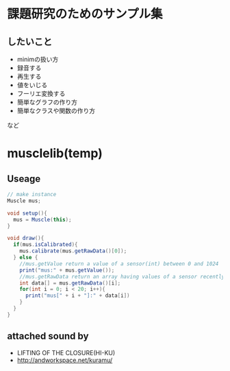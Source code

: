 # 課題研究のためのサンプル集
## したいこと
- minimの扱い方
 - 録音する
 - 再生する
 - 値をいじる
 - フーリエ変換する
- 簡単なグラフの作り方
- 簡単なクラスや関数の作り方

など

# musclelib(temp)
## Useage
``` java
// make instance
Muscle mus;

void setup(){
  mus = Muscle(this);
}

void draw(){
  if(mus.isCalibrated){
    mus.calibrate(mus.getRawData()[0]);
  } else {
    //mus.getValue return a value of a sensor(int) between 0 and 1024
    print("mus:" + mus.getValue());    
    //mus.getRawData return an array having values of a sensor recently 20 times
    int data[] = mus.getRawData()[i];
    for(int i = 0; i < 20; i++){
      print("mus[" + i + "]:" + data[i])
    }
  }
}
```

## attached sound by
- LIFTING OF THE CLOSURE(HI-KU)
 - http://andworkspace.net/kuramu/
